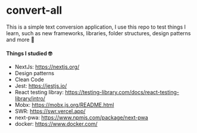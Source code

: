 # convert-all

This is a simple text conversion application, I use this repo to test things I learn, such as new frameworks, libraries, folder structures, design patterns and more :rocket:

####  Things I studied :nerd_face:
- NextJs: https://nextjs.org/
- Design patterns
- Clean Code
- Jest: https://jestjs.io/
- React testing libray: https://testing-library.com/docs/react-testing-library/intro/
- Mobx: https://mobx.js.org/README.html
- SWR: https://swr.vercel.app/
- next-pwa: https://www.npmjs.com/package/next-pwa
- docker: https://www.docker.com/
